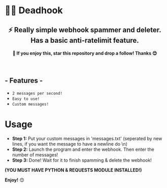 # 🏴‍☠️ Deadhook
<h2 align="center">⚡ Really simple webhook spammer and deleter. Has a basic anti-ratelimit feature.</h3>
<h4 align="center">🌟 If you enjoy this, star this repository and drop a follow! Thanks 😊</h3>
<br />
<h2 align="left">- Features -</h3>

* `2 messages per second!`
* `Easy to use!`
* `Custom messages!`

# Usage
- **Step 1:** Put your custom messages in 'messages.txt' (seperated by new lines, if you want the message to have a newline do \n)
- **Step 2:** Launch the program and enter the webhook. Then enter the number of messages!
- **Step 3:** Done! Wait for it to finish spamming & delete the webhook!

**(YOU MUST HAVE PYTHON & REQUESTS MODULE INSTALLED!)**

**Enjoy!** 😊
